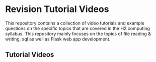 # Revision Tutorial Videos
This repository contains a collection of video tutorials and example questions on the specific topics that are covered in the H2 computing syllabus. This repository mainly focuses on the topics of file reading &amp; writing, sql as well as Flask web app development.

## Tutorial Videos

